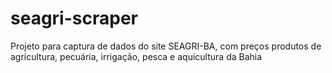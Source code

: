# seagri-scraper
Projeto para captura de dados do site SEAGRI-BA, com preços produtos de agricultura, pecuária, irrigação, pesca e aquicultura da Bahia
